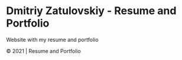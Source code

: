 # Dmitriy Zatulovskiy - Resume and Portfolio

Website with my resume and portfolio

© 2021 | Resume and Portfolio

